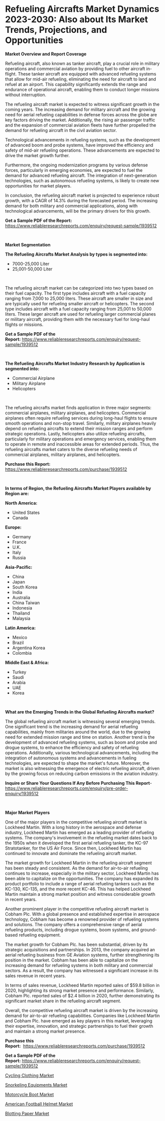 <p><h1>Refueling Aircrafts Market Dynamics 2023-2030: Also about Its Market Trends, Projections, and Opportunities</h1></p><p><strong>Market Overview and Report Coverage</strong></p>
<p><p>Refueling aircraft, also known as tanker aircraft, play a crucial role in military operations and commercial aviation by providing fuel to other aircraft in-flight. These tanker aircraft are equipped with advanced refueling systems that allow for mid-air refueling, eliminating the need for aircraft to land and refuel at an airport. This capability significantly extends the range and endurance of operational aircraft, enabling them to conduct longer missions without interruption.</p><p>The refueling aircraft market is expected to witness significant growth in the coming years. The increasing demand for military aircraft and the growing need for aerial refueling capabilities in defense forces across the globe are key factors driving the market. Additionally, the rising air passenger traffic and the expansion of commercial aviation fleets have further propelled the demand for refueling aircraft in the civil aviation sector.</p><p>Technological advancements in refueling systems, such as the development of advanced boom and probe systems, have improved the efficiency and safety of mid-air refueling operations. These advancements are expected to drive the market growth further.</p><p>Furthermore, the ongoing modernization programs by various defense forces, particularly in emerging economies, are expected to fuel the demand for advanced refueling aircraft. The integration of next-generation technologies, such as autonomous refueling systems, is likely to create new opportunities for market players.</p><p>In conclusion, the refueling aircraft market is projected to experience robust growth, with a CAGR of 14.3% during the forecasted period. The increasing demand for both military and commercial applications, along with technological advancements, will be the primary drivers for this growth.</p></p>
<p><strong>Get a Sample PDF of the Report:</strong> <a href="https://www.reliableresearchreports.com/enquiry/request-sample/1939512">https://www.reliableresearchreports.com/enquiry/request-sample/1939512</a></p>
<p>&nbsp;</p>
<p><strong>Market Segmentation</strong></p>
<p><strong>The Refueling Aircrafts Market Analysis by types is segmented into:</strong></p>
<p><ul><li>7000-25,000 Liter</li><li>25,001-50,000 Liter</li></ul></p>
<p>&nbsp;</p>
<p><p>The refueling aircraft market can be categorized into two types based on their fuel capacity. The first type includes aircraft with a fuel capacity ranging from 7,000 to 25,000 liters. These aircraft are smaller in size and are typically used for refueling smaller aircraft or helicopters. The second type includes aircraft with a fuel capacity ranging from 25,001 to 50,000 liters. These larger aircraft are used for refueling larger commercial planes or military aircraft, providing them with the necessary fuel for long-haul flights or missions.</p></p>
<p><strong>Get a Sample PDF of the Report:</strong>&nbsp;<a href="https://www.reliableresearchreports.com/enquiry/request-sample/1939512">https://www.reliableresearchreports.com/enquiry/request-sample/1939512</a></p>
<p>&nbsp;</p>
<p><strong>The Refueling Aircrafts Market Industry Research by Application is segmented into:</strong></p>
<p><ul><li>Commercial Airplane</li><li>Military Airplane</li><li>Helicopters</li></ul></p>
<p>&nbsp;</p>
<p><p>The refueling aircrafts market finds application in three major segments: commercial airplanes, military airplanes, and helicopters. Commercial airplanes often require refueling services during long-haul flights to ensure smooth operations and non-stop travel. Similarly, military airplanes heavily depend on refueling aircrafts to extend their mission ranges and perform strategic operations. Lastly, helicopters also utilize refueling aircrafts, particularly for military operations and emergency services, enabling them to operate in remote and inaccessible areas for extended periods. Thus, the refueling aircrafts market caters to the diverse refueling needs of commercial airplanes, military airplanes, and helicopters.</p></p>
<p><strong>Purchase this Report:</strong>&nbsp; <a href="https://www.reliableresearchreports.com/purchase/1939512">https://www.reliableresearchreports.com/purchase/1939512</a></p>
<p>&nbsp;</p>
<p><strong>In terms of Region, the Refueling Aircrafts Market Players available by Region are:</strong></p>
<p>
    <p> <strong> North America: </strong>
        <ul>
            <li>United States</li>
            <li>Canada</li>
        </ul>
        </p> 
    <p> <strong> Europe: </strong>
        <ul>
            <li>Germany</li>
            <li>France</li>
            <li>U.K.</li>
            <li>Italy</li>
            <li>Russia</li>
        </ul>
        </p> 
    <p> <strong> Asia-Pacific: </strong>
        <ul>
            <li>China</li>
            <li>Japan</li>
            <li>South Korea</li>
            <li>India</li>
            <li>Australia</li>
            <li>China Taiwan</li>
            <li>Indonesia</li>
            <li>Thailand</li>
            <li>Malaysia</li>
        </ul>
        </p> 
    <p> <strong> Latin America: </strong>
        <ul>
            <li>Mexico</li>
            <li>Brazil</li>
            <li>Argentina Korea</li>
            <li>Colombia</li>
        </ul>
        </p> 
    <p> <strong> Middle East & Africa: </strong>
        <ul>
            <li>Turkey</li>
            <li>Saudi</li>
            <li>Arabia</li>
            <li>UAE</li>
            <li>Korea</li>
        </ul>
    </p>
    </p>
<p>&nbsp;</p>
<p><strong>What are the Emerging Trends in the Global Refueling Aircrafts market?</strong></p>
<p><p>The global refueling aircraft market is witnessing several emerging trends. One significant trend is the increasing demand for aerial refueling capabilities, mainly from militaries around the world, due to the growing need for extended mission range and time on station. Another trend is the development of advanced refueling systems, such as boom and probe and drogue systems, to enhance the efficiency and safety of refueling operations. Additionally, various technological advancements, including the integration of autonomous systems and advancements in fueling technologies, are expected to shape the market's future. Moreover, the market is also witnessing the emergence of electric refueling aircraft, driven by the growing focus on reducing carbon emissions in the aviation industry.</p></p>
<p><strong>Inquire or Share Your Questions If Any Before Purchasing This Report</strong>- <a href="https://www.reliableresearchreports.com/enquiry/pre-order-enquiry/1939512">https://www.reliableresearchreports.com/enquiry/pre-order-enquiry/1939512</a></p>
<p>&nbsp;</p>
<p><strong>Major Market Players</strong></p>
<p><p>One of the major players in the competitive refueling aircraft market is Lockheed Martin. With a long history in the aerospace and defense industry, Lockheed Martin has emerged as a leading provider of refueling systems. The company's involvement in the refueling market dates back to the 1950s when it developed the first aerial refueling tanker, the KC-97 Stratotanker, for the US Air Force. Since then, Lockheed Martin has continued to innovate and dominate the refueling aircraft market.</p><p>The market growth for Lockheed Martin in the refueling aircraft segment has been steady and consistent. As the demand for air-to-air refueling continues to increase, especially in the military sector, Lockheed Martin has been able to capitalize on the opportunities. The company has expanded its product portfolio to include a range of aerial refueling tankers such as the KC-130, KC-135, and the more recent KC-46. This has helped Lockheed Martin maintain a strong market position and witness considerable growth in recent years.</p><p>Another prominent player in the competitive refueling aircraft market is Cobham Plc. With a global presence and established expertise in aerospace technology, Cobham has become a renowned provider of refueling systems and solutions. The company offers a comprehensive range of aerial refueling products, including drogue systems, boom systems, and ground-based refueling equipment.</p><p>The market growth for Cobham Plc. has been substantial, driven by its strategic acquisitions and partnerships. In 2013, the company acquired an aerial refueling business from GE Aviation systems, further strengthening its position in the market. Cobham has been able to capitalize on the increasing demand for refueling systems in both military and commercial sectors. As a result, the company has witnessed a significant increase in its sales revenue in recent years.</p><p>In terms of sales revenue, Lockheed Martin reported sales of $59.8 billion in 2020, highlighting its strong market presence and performance. Similarly, Cobham Plc. reported sales of $2.4 billion in 2020, further demonstrating its significant market share in the refueling aircraft segment.</p><p>Overall, the competitive refueling aircraft market is driven by the increasing demand for air-to-air refueling capabilities. Companies like Lockheed Martin and Cobham Plc. have emerged as key players in this market, leveraging their expertise, innovation, and strategic partnerships to fuel their growth and maintain a strong market presence.</p></p>
<p><strong>Purchase this Report:</strong>&nbsp;&nbsp;<a href="https://www.reliableresearchreports.com/purchase/1939512">https://www.reliableresearchreports.com/purchase/1939512</a></p>
<p></p>
<p><strong>Get a Sample PDF of the Report:</strong>&nbsp;<a href="https://www.reliableresearchreports.com/enquiry/request-sample/1939512">https://www.reliableresearchreports.com/enquiry/request-sample/1939512</a></p>
<p><p><a href="https://medium.com/@randyhuel1989/cycling-clothing-market-share-evolution-and-market-growth-trends-2023-2030-628cb57f5242">Cycling Clothing Market</a></p><p><a href="https://medium.com/@beaublock2023/snorkeling-equipments-market-share-evolution-and-market-growth-trends-2023-2030-a8b99e78aee4">Snorkeling Equipments Market</a></p><p><a href="https://medium.com/@ulicesweber/motorcycle-boot-market-size-reveals-the-best-marketing-channels-in-global-industry-c5ae2c42c3e6">Motorcycle Boot Market</a></p><p><a href="https://medium.com/@rogerking1949/american-football-helmet-market-insights-into-market-cagr-market-trends-and-growth-strategies-7b9450fd96f8">American Football Helmet Market</a></p><p><a href="https://medium.com/@elisamohr1910/blotting-paper-market-size-market-outlook-and-market-forecast-2023-to-2030-539f46bf431e">Blotting Paper Market</a></p></p>